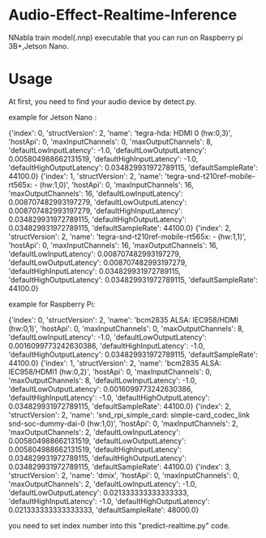 # Audio-Effect-Realtime-Inference
NNabla train model(.nnp) executable that you can run on Raspberry pi 3B+,Jetson Nano.

# Usage  
At first, you need to find your audio device by detect.py.

example for Jetson Nano :


{'index': 0, 'structVersion': 2, 'name': 'tegra-hda: HDMI 0 (hw:0,3)', 'hostApi': 0, 'maxInputChannels': 0, 'maxOutputChannels': 8, 'defaultLowInputLatency': -1.0, 'defaultLowOutputLatency': 0.005804988662131519, 'defaultHighInputLatency': -1.0, 'defaultHighOutputLatency': 0.034829931972789115, 'defaultSampleRate': 44100.0}
{'index': 1, 'structVersion': 2, 'name': 'tegra-snd-t210ref-mobile-rt565x: - (hw:1,0)', 'hostApi': 0, 'maxInputChannels': 16, 'maxOutputChannels': 16, 'defaultLowInputLatency': 0.008707482993197279, 'defaultLowOutputLatency': 0.008707482993197279, 'defaultHighInputLatency': 0.034829931972789115, 'defaultHighOutputLatency': 0.034829931972789115, 'defaultSampleRate': 44100.0}
{'index': 2, 'structVersion': 2, 'name': 'tegra-snd-t210ref-mobile-rt565x: - (hw:1,1)', 'hostApi': 0, 'maxInputChannels': 16, 'maxOutputChannels': 16, 'defaultLowInputLatency': 0.008707482993197279, 'defaultLowOutputLatency': 0.008707482993197279, 'defaultHighInputLatency': 0.034829931972789115, 'defaultHighOutputLatency': 0.034829931972789115, 'defaultSampleRate': 44100.0}


example for Raspberry Pi:

{'index': 0, 'structVersion': 2, 'name': 'bcm2835 ALSA: IEC958/HDMI (hw:0,1)', 'hostApi': 0, 'maxInputChannels': 0, 'maxOutputChannels': 8, 'defaultLowInputLatency': -1.0, 'defaultLowOutputLatency': 0.0016099773242630386, 'defaultHighInputLatency': -1.0, 'defaultHighOutputLatency': 0.034829931972789115, 'defaultSampleRate': 44100.0}
{'index': 1, 'structVersion': 2, 'name': 'bcm2835 ALSA: IEC958/HDMI1 (hw:0,2)', 'hostApi': 0, 'maxInputChannels': 0, 'maxOutputChannels': 8, 'defaultLowInputLatency': -1.0, 'defaultLowOutputLatency': 0.0016099773242630386, 'defaultHighInputLatency': -1.0, 'defaultHighOutputLatency': 0.034829931972789115, 'defaultSampleRate': 44100.0}
{'index': 2, 'structVersion': 2, 'name': 'snd_rpi_simple_card: simple-card_codec_link snd-soc-dummy-dai-0 (hw:1,0)', 'hostApi': 0, 'maxInputChannels': 2, 'maxOutputChannels': 2, 'defaultLowInputLatency': 0.005804988662131519, 'defaultLowOutputLatency': 0.005804988662131519, 'defaultHighInputLatency': 0.034829931972789115, 'defaultHighOutputLatency': 0.034829931972789115, 'defaultSampleRate': 44100.0}
{'index': 3, 'structVersion': 2, 'name': 'dmix', 'hostApi': 0, 'maxInputChannels': 0, 'maxOutputChannels': 2, 'defaultLowInputLatency': -1.0, 'defaultLowOutputLatency': 0.021333333333333333, 'defaultHighInputLatency': -1.0, 'defaultHighOutputLatency': 0.021333333333333333, 'defaultSampleRate': 48000.0}


you need to set index number into this "predict-realtime.py" code.
